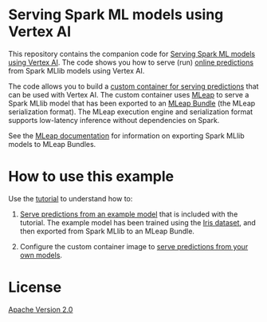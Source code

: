 # Serving Spark ML models using Vertex AI

This repository contains the companion code for [Serving Spark ML models using Vertex AI](https://cloud.google.com/architecture/spark-ml-model-with-vertexai). The code shows you how to serve (run) [online predictions](https://cloud.devsite.corp.google.com/vertex-ai/docs/predictions/online-predictions-custom-models) from Spark MLlib models using Vertex AI.

The code allows you to build a [custom container for serving predictions](https://cloud.devsite.corp.google.com/vertex-ai/docs/predictions/use-custom-container) that can be used with Vertex AI. The custom container uses [MLeap](https://combust.github.io/mleap-docs/) to serve a Spark MLlib model that has been exported to an [MLeap Bundle](https://github.com/combust/mleap-docs/blob/master/core-concepts/mleap-bundles.md) (the MLeap serialization format). The MLeap execution engine and serialization format supports low-latency inference without dependencies on Spark. 

See the [MLeap documentation](https://combust.github.io/mleap-docs/spark/) for information on exporting Spark MLlib models to MLeap Bundles.

# How to use this example
Use the [tutorial](https://cloud.google.com/architecture/spark-ml-model-with-vertexai) to understand how to:

1. [Serve predictions from an example model](https://cloud.devsite.corp.google.com/architecture/spark-ml-model-with-vertexai#implementation) that is included with the tutorial. The example model has been trained using the [Iris dataset](https://archive.ics.uci.edu/ml/datasets/Iris), and then exported from Spark MLlib to an MLeap Bundle.

2. Configure the custom container image to [serve predictions from your own models](https://cloud.google.com/architecture/spark-ml-model-with-vertexai#serve_your_own_models).

# License
[Apache Version 2.0](https://www.apache.org/licenses/LICENSE-2.0)